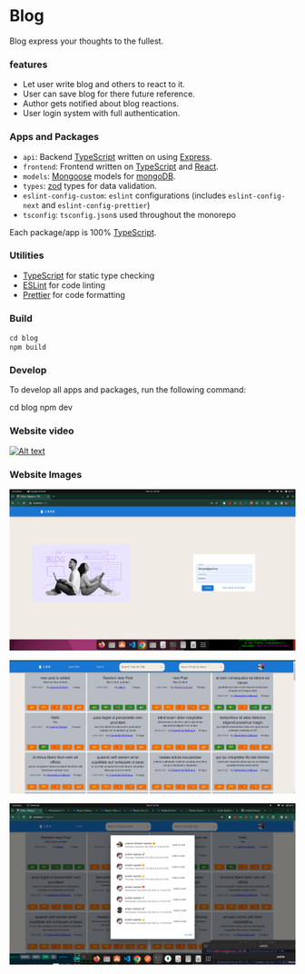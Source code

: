 # Blog

Blog express your thoughts to the fullest.

### features

- Let user write blog and others to react to it.
- User can save blog for there future reference.
- Author gets notified about blog reactions.
- User login system with full authentication.

### Apps and Packages

- `api`: Backend [TypeScript](https://www.typescriptlang.org/) written on using [Express](https://expressjs.com/).
- `frontend`: Frontend written on [TypeScript](https://www.typescriptlang.org/) and [React](https://react.dev/).
- `models`: [Mongoose](https://mongoosejs.com/docs/typescript.html) models for [mongoDB](https://www.mongodb.com/).
- `types`: [zod](https://zod.dev/) types for data validation.
- `eslint-config-custom`: `eslint` configurations (includes `eslint-config-next` and `eslint-config-prettier`)
- `tsconfig`: `tsconfig.json`s used throughout the monorepo

Each package/app is 100% [TypeScript](https://www.typescriptlang.org/).

### Utilities

- [TypeScript](https://www.typescriptlang.org/) for static type checking
- [ESLint](https://eslint.org/) for code linting
- [Prettier](https://prettier.io) for code formatting

### Build

```
cd blog
npm build
```

### Develop

To develop all apps and packages, run the following command:

cd blog
npm dev

### Website video

[![Alt text](https://img.youtube.com/vi/XhwTuzpBfHc/0.jpg)](https://www.youtube.com/watch?v=XhwTuzpBfHc)

<!-- <iframe width="640" height="360" src="https://www.youtube.com/embed/XhwTuzpBfHc" frameborder="0" allowfullscreen></iframe> -->

### Website Images

![Alt text](./apps/frontend/public/blog-3.png)

![Alt text](./apps/frontend/public/blog-1.png)

![Alt text](./apps/frontend/public/blog-2.png)
